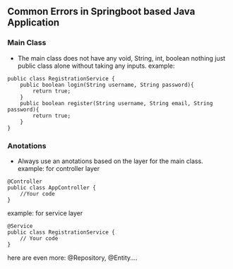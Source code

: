 ## Common Errors in Springboot based Java Application

### Main Class
* The main class does not have any void, String, int, boolean nothing just public class alone without taking any inputs.
example: 
```
public class RegistrationService {
    public boolean login(String username, String password){
        return true;
    }
    public boolean register(String username, String email, String password){
        return true;
    }
}
```

### Anotations
* Always use an anotations based on the layer for the main class.
example: for controller layer
```
@Controller
public class AppController {
    //Your code
}
```
example: for service layer
```
@Service
public class RegistrationService {
    // Your code
}
```
here are even more: @Repository, @Entity....
